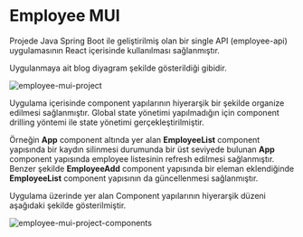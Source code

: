# Employee MUI
Projede Java Spring Boot ile geliştirilmiş olan bir single API (employee-api) uygulamasının React içerisinde kullanılması sağlanmıştır. 

Uygulanmaya ait blog diyagram şekilde gösterildiği gibidir. 

![employee-mui-project](http://www.zafercomert.com/medya/java/employeeApp-employee-mui.svg)

Uygulama içerisinde component yapılarının hiyerarşik bir şekilde organize edilmesi sağlanmıştır. Global state yönetimi yapılmadığın için component drilling yöntemi ile state yönetimi gerçekleştirilmiştir. 

Örneğin **App** component altında yer alan **EmployeeList** component yapısında bir kaydın silinmesi durumunda bir üst seviyede bulunan **App** component yapısında employee listesinin refresh edilmesi sağlanmıştır. Benzer şekilde **EmployeeAdd** component yapısında bir eleman eklendiğinde **EmployeeList** component yapısının da güncellenmesi sağlanmıştır. 

Uygulama üzerinde yer alan Component yapılarının hiyerarşik düzeni aşağıdaki şekilde gösterilmiştir. 

![employee-mui-project-components](http://www.zafercomert.com/medya/java/employeeApp-employee-app-mui-components.svg)